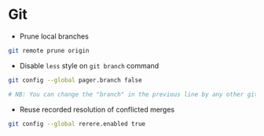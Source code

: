 # Git

- Prune local branches

```sh
git remote prune origin
```

- Disable `less` style on `git branch` command

```sh
git config --global pager.branch false

# NB: You can change the "branch" in the previous line by any other git commands
```

- Reuse recorded resolution of conflicted merges

```sh
git config --global rerere.enabled true
```
